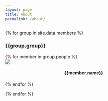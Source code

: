 ```yaml
---
layout: page
title: About
permalink: /about/
---
```



{% for group in site.data.members %}
<div class ="row" style="margin-top=20px">
<div class="col-md-7" >
<h3>{{group.group}}</h3>
</div>
</div>
<div class ="row">
{% for member in group.people %}


<div class="col-md-3"><div><a href="{{member.url}}">
<img class="img-thumbnail" src="{% if member.githubid  %}https://avatars2.githubusercontent.com/u/{{member.githubid}}?v=3&s=400{% else %}{{member.pic}}{% endif %}"></a></div>
<div style="margin-bottom:20px"><center><h4>{{member.name}}</h4></center></div> </div>

{% endfor %}
</div>
{% endfor %}
